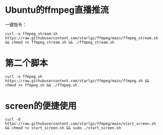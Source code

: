 # Ubuntu的ffmpeg直播推流
一键指令：
```
curl -o ffmpeg_stream.sh https://raw.githubusercontent.com/starlgz/ffmpeg/main/ffmpeg_stream.sh && chmod +x ffmpeg_stream.sh && ./ffmpeg_stream.sh
```
# 第二个脚本
```
curl -o ffmpeg.sh https://raw.githubusercontent.com/starlgz/ffmpeg/main/ffmpeg.sh && chmod +x ffmpeg.sh && ./ffmpeg.sh
```
# screen的便捷使用
```
curl -O https://raw.githubusercontent.com/starlgz/ffmpeg/main/start_screen.sh && chmod +x start_screen.sh && sudo ./start_screen.sh

```
